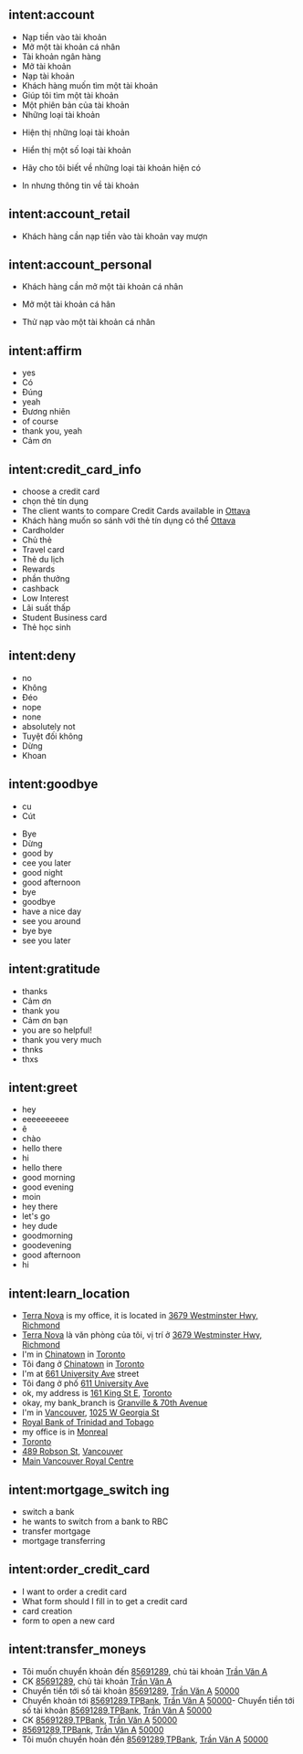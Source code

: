 ## intent:account
- Nạp tiền vào tài khoản
- Mở một tài khoản cá nhân
- Tài khoản ngân hàng
- Mở tài khoản
- Nạp tài khoản
- Khách hàng muốn tìm một tài khoản
- Giúp tôi tìm một tài khoản
- Một phiên bản của tài khoản
- Những loại tài khoản
<!-- - show ne types of accoutnt -->
- Hiện thị những loại tài khoản
<!-- - show me some types of accounts -->
- Hiển thị một số loại tài khoản
<!-- - please, tell me about types of accounts -->
- Hãy cho tôi biết về những loại tài khoản hiện có
<!-- - print info about accounts -->
- In nhưng thông tin về tài khoản

## intent:account_retail
<!-- - the client needs to open a retail deposit account -->
-  Khách hàng cần nạp tiền vào tài khoản vay mượn
## intent:account_personal
<!-- - the client needs to open personal account -->
- Khách hàng cần mở một tài khoản cá nhân
<!-- - open a personal deposit account -->
- Mở một tài khoản cá hân
<!-- - try a personal deposit account -->
- Thử nạp vào một tài khoản cá nhân
## intent:affirm
- yes
- Có
- Đúng
- yeah
- Đương nhiên
- of course
- thank you, yeah
- Cảm ơn

## intent:credit_card_info
- choose a credit card
- chọn thẻ tín dụng
- The client wants to compare Credit Cards available in [Ottava](CITY)
- Khách hàng muốn so sánh với thẻ tín dụng có thể [Ottava](CITY)
- Cardholder
- Chủ thẻ
- Travel card
- Thẻ du lịch
- Rewards
- phần thưởng
- cashback
- Low Interest
- Lãi suất thấp
- Student Business card
- Thẻ học sinh
## intent:deny
- no
- Không
- Đéo
- nope
- none
- absolutely not
- Tuyệt đối không
- Dừng
- Khoan
## intent:goodbye
- cu
- Cút
<!-- - Cook -->
- Bye
- Dừng
- good by
- cee you later
- good night
- good afternoon
- bye
- goodbye
- have a nice day
- see you around
- bye bye
- see you later

## intent:gratitude
- thanks
- Cảm ơn
- thank you
- Cảm ơn bạn
- you are so helpful!
- thank you very much
- thnks
- thxs

## intent:greet
- hey
- eeeeeeeeee
- ê
- chào
- hello there
- hi
- hello there
- good morning
- good evening
- moin
- hey there
- let's go
- hey dude
- goodmorning
- goodevening
- good afternoon
- hi

## intent:learn_location
- [Terra Nova](BRANCH) is my office, it is located in [3679 Westminster Hwy, Richmond](ADDRESS)
- [Terra Nova](BRANCH) là văn phòng của tôi, vị trí ở [3679 Westminster Hwy, Richmond](ADDRESS)
- I'm in [Chinatown](BRANCH) in [Toronto](CITY)
- Tôi đang ở [Chinatown](BRANCH) in [Toronto](CITY)
- I'm at [661 University Ave](ADDRESS) street
- Tôi đang ở phố [611 University Ave](ADDRESS)
- ok, my address is [161 King St E](ADDRESS), [Toronto](CITY)
- okay, my bank_branch is [Granville & 70th Avenue](BRANCH)
- I'm in [Vancouver](CITY), [1025 W Georgia St](ADDRESS)
- [Royal Bank of Trinidad and Tobago](BRANCH)
- my office is in [Monreal](CITY)
- [Toronto](CITY)
- [489 Robson St](ADDRESS), [Vancouver](CITY)
- [Main Vancouver Royal Centre](BRANCH)

## intent:mortgage_switch   ing
- switch a bank
- he wants to switch from a bank to RBC
- transfer mortgage
- mortgage transferring

## intent:order_credit_card
- I want to order a credit card
- What form should I fill in to get a credit card
- card creation
- form to open a new card
## intent:transfer_moneys
- Tôi muốn chuyển khoản đến [85691289](CREDITCARD_NUMBER), chủ tài khoản [Trần Văn A](CARDHOLDER)
- CK [85691289](CREDITCARD_NUMBER), chủ tài khoản [Trần Văn A](CARDHOLDER)
- Chuyển tiền tới số tài khoản [85691289](CREDITCARD_NUMBER), [Trần Văn A](CARDHOLDER) [50000](AMOUNT)
- Chuyển khoản tới [85691289](CREDITCARD_NUMBER),[TPBank](BANK_NAME), [Trần Văn A](CARDHOLDER) [50000](AMOUNT)- Chuyển tiền tới số tài khoản [85691289](CREDITCARD_NUMBER),[TPBank](BANK_NAME), [Trần Văn A](CARDHOLDER) [50000](AMOUNT)
- CK [85691289](CREDITCARD_NUMBER),[TPBank](BANK_NAME), [Trần Văn A](CARDHOLDER) [50000](AMOUNT)
- [85691289](CREDITCARD_NUMBER),[TPBank](BANK_NAME), [Trần Văn A](CARDHOLDER) [50000](AMOUNT)
- Tôi muốn chuyển hoản đến [85691289](CREDITCARD_NUMBER),[TPBank](BANK_NAME), [Trần Văn A](CARDHOLDER) [50000](AMOUNT)
